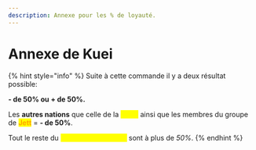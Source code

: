```yaml
---
description: Annexe pour les % de loyauté.
---
```


# Annexe de Kuei

{% hint style="info" %}
Suite à cette commande il y a deux résultat possible:

&#x20;**- de 50% ou + de 50%.**

Les **autres nations** que celle de la <mark style="color:yellow;">**Terre**</mark> ainsi que les membres du groupe de <mark style="color:orange;">**Jett**</mark> = **- de 50%**.

Tout le reste du <mark style="color:yellow;">**royaume de la Terre**</mark> sont à plus de _50%_.
{% endhint %}
